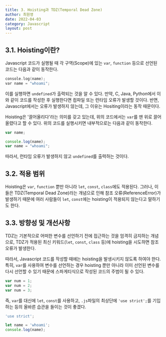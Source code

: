 ```yaml
---
title: 3. Hoisting과 TDZ(Temporal Dead Zone)
author: 최원영
date: 2022-04-03
category: Javascript
layout: post
---
```


## 3.1. Hoisting이란?

Javascript 코드가 실행될 때 각 구역(Scope)에 있는 `var`, `function` 등으로 선언된 코드는 다음과 같이 동작한다.

```c
console.log(name);
var name = "whoami";
```
이를 실행하면 `undefined`가 출력되는 것을 알 수 있다. 만약, C, Java, Python에서 이와 같이 코드를 작성한 후 실행한다면 컴파일 또는 런타임 오류가 발생할 것이다. 반면, Javascript에서는 오류가 발생하지 않는데, 그 이유는 Hositing이라는 동작 때문이다.

Hoisting은 '끌어올리다'라는 의미를 갖고 있는데, 위의 코드에서는 `var`를 맨 위로 끌어올렸다고 할 수 있다. 위의 코드를 실행시키면 내부적으로는 다음과 같이 동작한다.

```js
var name;

console.log(name);
var name = "whoami";
```

따라서, 런타임 오류가 발생하지 않고 `undefined`를 출력하는 것이다.

## 3.2. 적용 범위

Hoisting은 `var`, `function` 뿐만 아니라 `let`, `const`, `class`에도 적용된다. 그러나, 이들은 TDZ(Temporal Dead Zone)라는 개념으로 인해 참조 오류(ReferenceError)가 발생하기 때문에 여러 사람들이 `let`, `const`에는 hoisting이 적용되지 않는다고 말하기도 한다.

## 3.3. 방향성 및 개선사항

TDZ는 기본적으로 어떠한 변수를 선언하기 전에 접근하는 것을 엄격히 금지하는 개념으로, TDZ가 적용된 최신 키워드(`let`, `const`, `class` 등)에 hoisting을 시도하면 참조 오류가 발생한다.

따라서, Javascript 코드를 작성할 때에는 hoisting을 발생시키지 않도록 하여야 한다. 특히, `var`를 사용하여 변수를 선언하는 경우 hoisting 뿐만 아니라 이미 선언된 변수를 다시 선언할 수 있기 때문에 스파게티식으로 작성된 코드의 주범이 될 수 있다.

```js
var num = 1;
var num = 2;
var num = 3;
```

즉, `var`를 대신에 `let`, `const`를 사용하고, `.js`파일의 최상단에 `'use strict';`를 기입하는 등의 올바른 습관을 들이는 것이 좋겠다.

```js
'use strict';

let name = 'whoami';
console.log(name);
```